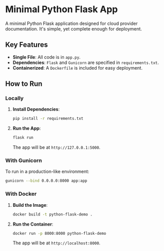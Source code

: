 # Minimal Python Flask App

A minimal Python Flask application designed for cloud provider documentation. It's simple, yet complete enough for deployment.

## Key Features

- **Single File**: All code is in `app.py`.
- **Dependencies**: `Flask` and `Gunicorn` are specified in `requirements.txt`.
- **Containerized**: A `Dockerfile` is included for easy deployment.

## How to Run

### Locally

1. **Install Dependencies**:
   ```bash
   pip install -r requirements.txt
   ```

2. **Run the App**:
   ```bash
   flask run
   ```
   The app will be at `http://127.0.0.1:5000`.

### With Gunicorn

To run in a production-like environment:
```bash
gunicorn --bind 0.0.0.0:8000 app:app
```

### With Docker

1. **Build the Image**:
   ```bash
   docker build -t python-flask-demo .
   ```

2. **Run the Container**:
   ```bash
   docker run -p 8000:8000 python-flask-demo
   ```
   The app will be at `http://localhost:8000`.
